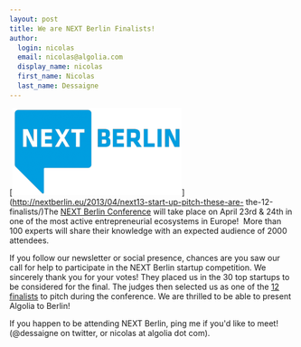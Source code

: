```yaml
---
layout: post
title: We are NEXT Berlin Finalists!
author:
  login: nicolas
  email: nicolas@algolia.com
  display_name: nicolas
  first_name: Nicolas
  last_name: Dessaigne
---
```


[![NEXT Berlin Finalists][1]](http://nextberlin.eu/2013/04/next13-start-up-pitch-these-are-
the-12-finalists/)The [NEXT Berlin Conference][2] will
take place on April 23rd & 24th in one of the most active entrepreneurial
ecosystems in Europe!  More than 100 experts will share their knowledge with
an expected audience of 2000 attendees.

If you follow our newsletter or social presence, chances are you saw our call
for help to participate in the NEXT Berlin startup competition. We sincerely
thank you for your votes! They placed us in the 30 top startups to be
considered for the final. The judges then selected us as one of the [12
finalists][3] to pitch during the conference. We are thrilled to be able
to present Algolia to Berlin!

If you happen to be attending NEXT Berlin, ping me if you'd like to meet!
(@dessaigne on twitter, or nicolas at algolia dot com).


[1]: /assets/NextBerlin-300x155.png
[2]: http://nextberlin.eu/
[3]: http://nextberlin.eu/2013/04/next13-start-up-pitch-these-are-the-12-finalists/
